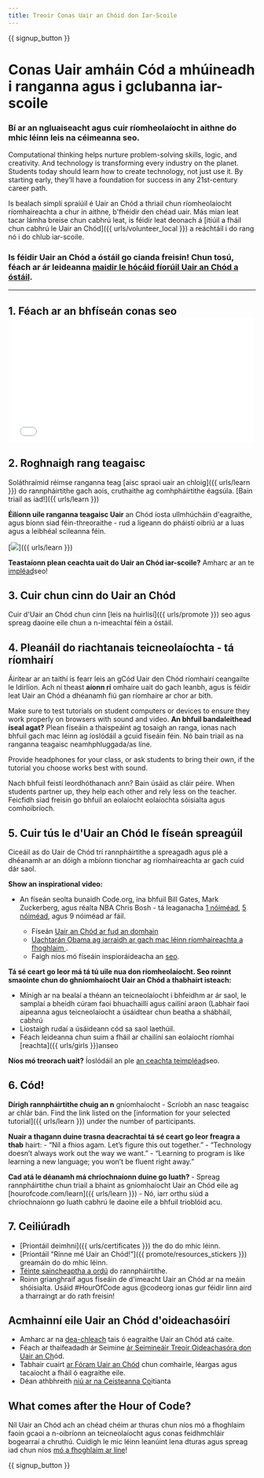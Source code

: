 ```yaml
---
title: Treoir Conas Uair an Chóid don Iar-Scoile
---
```


{{ signup_button }}

# Conas Uair amháin Cód a mhúineadh i ranganna agus i gclubanna iar-scoile

### Bí ar an ngluaiseacht agus cuir ríomheolaíocht in aithne do mhic léinn leis na céimeanna seo.

Computational thinking helps nurture problem-solving skills, logic, and creativity. And technology is transforming every industry on the planet. Students today should learn how to create technology, not just use it. By starting early, they’ll have a foundation for success in any 21st-century career path.

Is bealach simplí spraíúil é Uair an Chód a thriail chun ríomheolaíocht ríomhaireachta a chur in aithne, b'fhéidir den chéad uair. Más mian leat tacar lámha breise chun cabhrú leat, is féidir leat deonach á [itiúil a fháil chun cabhrú le Uair an Chód]({{ urls/volunteer_local }}) a reáchtáil i do rang nó i do chlub iar-scoile.

### Is féidir Uair an Chód a óstáil go cianda freisin! Chun tosú, féach ar ár leideanna [maidir le hócáid fíorúil Uair an Chód a óstáil](https://hourofcode.com/us/how-to/virtual).

* * *

## 1. Féach ar an bhfíseán conas seo <iframe width="500" height="255" src="//www.youtube.com/embed/SrnvvWDm73k" frameborder="0" allowfullscreen></iframe> 

## 2. Roghnaigh rang teagaisc

Soláthraímid réimse ranganna teag [aisc spraoi uair an chloig]({{ urls/learn }}) do rannpháirtithe gach aois, cruthaithe ag comhpháirtithe éagsúla. [Bain triail as iad!]({{ urls/learn }})

**Éilíonn uile ranganna teagaisc Uair** an Chód íosta ullmhúcháin d'eagraithe, agus bíonn siad féin-threoraithe - rud a ligeann do pháistí oibriú ar a luas agus a leibhéal scileanna féin.

[![](/images/fit-700/tutorials.png)]({{ urls/learn }})

**Teastaíonn plean ceachta uait do Uair an Chód iar-scoile?** Amharc ar an te [impléad](/files/AfterschoolEducatorLessonPlanOutline.docx)seo!

## 3. Cuir chun cinn do Uair an Chód

Cuir d'Uair an Chód chun cinn [leis na huirlisí]({{ urls/promote }}) seo agus spreag daoine eile chun a n-imeachtaí féin a óstáil.

## 4. Pleanáil do riachtanais teicneolaíochta - tá ríomhairí

Áirítear ar an taithí is fearr leis an gCód Uair den Chód ríomhairí ceangailte le Idirlíon. Ach ní theast **aíonn rí** omhaire uait do gach leanbh, agus is féidir leat Uair an Chód a dhéanamh fiú gan ríomhaire ar chor ar bith.

Make sure to test tutorials on student computers or devices to ensure they work properly on browsers with sound and video. **An bhfuil bandaleithead íseal agat?** Plean físeáin a thaispeáint ag tosaigh an ranga, ionas nach bhfuil gach mac léinn ag íoslódáil a gcuid físeáin féin. Nó bain triail as na ranganna teagaisc neamhphluggada/as líne.

Provide headphones for your class, or ask students to bring their own, if the tutorial you choose works best with sound.

Nach bhfuil feistí leordhóthanach ann? Bain úsáid as cláir péire. When students partner up, they help each other and rely less on the teacher. Feicfidh siad freisin go bhfuil an eolaíocht eolaíochta sóisialta agus comhoibríoch.

## 5. Cuir tús le d'Uair an Chód le físeán spreagúil

Ciceáil as do Uair de Chód trí rannpháirtithe a spreagadh agus plé a dhéanamh ar an dóigh a mbíonn tionchar ag ríomhaireachta ar gach cuid dár saol.

**Show an inspirational video:**

- An físeán seolta bunaidh Code.org, ina bhfuil Bill Gates, Mark Zuckerberg, agus réalta NBA Chris Bosh - tá</a> leaganacha [1 nóiméad](https://www.youtube.com/watch?v=qYZF6oIZtfc), [5 nóiméad](https://www.youtube.com/watch?v=nKIu9yen5nc), agus 9 nóiméad ar fáil.</li> 
    
    - Físeán [Uair an Chód ar fud an domhain](https://www.youtube.com/watch?v=KsOIlDT145A)
    - [ Uachtarán Obama ag iarraidh ar gach mac léinn ríomhaireachta a fhoghlaim ](https://www.youtube.com/watch?v=6XvmhE1J9PY).
    - Faigh níos mó físeáin inspioráideacha an [seo](https://www.youtube.com/playlist?list=PLzdnOPI1iJNfpD8i4Sx7U0y2MccnrNZuP).</ul> 
    
    **Tá sé ceart go leor má tá tú uile nua don ríomheolaíocht. Seo roinnt smaointe chun do ghníomhaíocht Uair an Chód a thabhairt isteach:**
    
    - Mínigh ar na bealaí a théann an teicneolaíocht i bhfeidhm ar ár saol, le samplaí a bheidh cúram faoi bhuachaillí agus cailíní araon (Labhair faoi aipeanna agus teicneolaíocht a úsáidtear chun beatha a shábháil, cabhrú
    - Liostaigh rudaí a úsáideann cód sa saol laethúil.
    - Féach leideanna chun suim a fháil ar chailíní san eolaíocht ríomhai [reachta]({{ urls/girls }})anseo
    
    **Níos mó treorach uait?** Íoslódáil an ple [an ceachta teimpléad](/files/AfterschoolEducatorLessonPlanOutline.docx)seo.
    
    ## 6. Cód!
    
    **Dírigh rannpháirtithe chuig an n** gníomhaíocht - Scríobh an nasc teagaisc ar chlár bán. Find the link listed on the [information for your selected tutorial]({{ urls/learn }}) under the number of participants.
    
    **Nuair a thagann duine trasna deacrachtaí tá sé ceart go leor freagra a thab** hairt: - “Níl a fhios agam. Let’s figure this out together.” - “Technology doesn’t always work out the way we want.” - “Learning to program is like learning a new language; you won’t be fluent right away.”
    
    **Cad atá le déanamh má chríochnaíonn duine go luath?** - Spreag rannpháirtithe chun triail a bhaint as gníomhaíocht Uair an Chód eile ag [hourofcode.com/learn]({{ urls/learn }}) - Nó, iarr orthu siúd a chríochnaíonn go luath cabhrú le daoine eile a bhfuil trioblóid acu.
    
    ## 7. Ceiliúradh
    
    - [Priontáil deimhni]({{ urls/certificates }}) the do do mhic léinn.
    - [Priontáil “Rinne mé Uair an Chód!”]({{ promote/resources_stickers }}) greamáin do do mhic léinn.
    - [Téinte saincheaptha a ordú](https://www.amazon.com/stores/Code/page/8557B2A6-EBF2-4C9F-95C5-C3256FBA0220?ref_=ast_bln) do rannpháirtithe.
    - Roinn grianghraif agus físeáin de d'imeacht Uair an Chód ar na meáin shóisialta. Úsáid #HourOfCode agus @codeorg ionas gur féidir linn aird a tharraingt ar do rath freisin!
    
    ## Acmhainní eile Uair an Chód d'oideachasóirí
    
    - Amharc ar na [dea-chleach](http://www.slideshare.net/TeachCode/hour-of-code-best-practices-for-successful-educators-51273466) tais ó eagraithe Uair an Chód atá caite.
    - Féach ar thaifeadadh ár Seimine [ár Seimineáir Treoir Oideachasóra don Uair an Ch](https://youtu.be/EJeMeSW2-Mw)ód.
    - Tabhair cuairt [ar Fóram Uair an Chód](http://forum.code.org/c/plc/hour-of-code) chun comhairle, léargas agus tacaíocht a fháil ó eagraithe eile.
    - Déan athbhreith [niú ar na Ceisteanna Co](https://support.code.org/hc/en-us/categories/200147083-Hour-of-Code)itianta
    
    ## What comes after the Hour of Code?
    
    Níl Uair an Chód ach an chéad chéim ar thuras chun níos mó a fhoghlaim faoin gcaoi a n-oibríonn an teicneolaíocht agus conas feidhmchláir bogearraí a chruthú. Cuidigh le mic léinn leanúint lena dturas agus spreag iad chun níos [mó a fhoghlaim ar líne](/beyond)!
    
    {{ signup_button }}